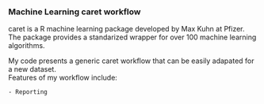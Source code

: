 ### Machine Learning caret workflow

caret is a R machine learning package developed by Max Kuhn at Pfizer.  
The package provides a standarized wrapper for over 100 machine learning algorithms.  
    
My code presents a generic caret workflow that can be easily adapated for a new dataset.  
Features of my workflow include: 
    
    - Reporting

